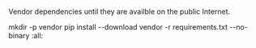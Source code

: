 Vendor dependencies until they are availble on the public Internet.

mkdir -p vendor
pip install --download vendor -r requirements.txt --no-binary :all:

